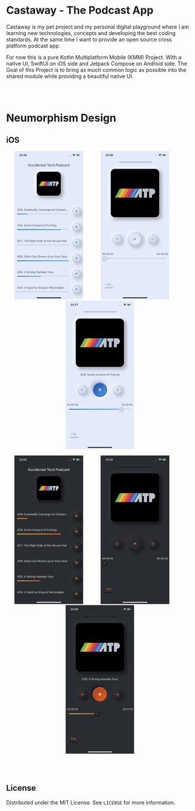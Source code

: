 # Castaway - The Podcast App

Castaway is my pet project and my personal digital playground where I am learning new technologies, concepts and developing the best coding standards.
At the same time I want to provide an open source cross platform podcast app.

For now this is a pure Kotlin Multiplatform Mobile (KMM) Project. With a native UI, SwiftUI on iOS side and Jetpack Compose on Android side.
The Goal of this Project is to bring as much common logic as possible into the shared module while providing a beautiful native UI.

<br/><br/>

<!-- Screenshots -->
# Neumorphism Design
## iOS

<p align="center">
<img src="https://github.com/lazy-engineer/castaway/blob/main/screenshoot/ios/neumorphism/light/ios_podcast_list_light.PNG?raw=true" height=400>
          
<img src="https://github.com/lazy-engineer/castaway/blob/main/screenshoot/ios/neumorphism/light/ios_now_playing_loading_light.PNG?raw=true" height=400>
          
<img src="https://github.com/lazy-engineer/castaway/blob/main/screenshoot/ios/neumorphism/light/ios_now_playing_progress_light.PNG?raw=true" height=400>

</p>

<p align="center">
<img src="https://github.com/lazy-engineer/castaway/blob/main/screenshoot/ios/neumorphism/dark/ios_podcast_list_dark.PNG?raw=true" height=400>
          
<img src="https://github.com/lazy-engineer/castaway/blob/main/screenshoot/ios/neumorphism/dark/ios_now_playing_loading_dark.PNG?raw=true" height=400>
          
<img src="https://github.com/lazy-engineer/castaway/blob/main/screenshoot/ios/neumorphism/dark/ios_now_playing_progress_dark.PNG?raw=true" height=400>
</p>

<br/><br/>
<!-- LICENSE -->
## License

Distributed under the MIT License. See `LICENSE` for more information.
